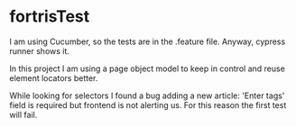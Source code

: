 # fortrisTest

I am using Cucumber, so the tests are in the .feature file. Anyway, cypress runner shows it.

In this project I am using a page object model to keep in control and reuse element locators better. 

While looking for selectors I found a bug adding a new article: 'Enter tags' field is required but frontend is not alerting us. For this reason the first test will fail.
